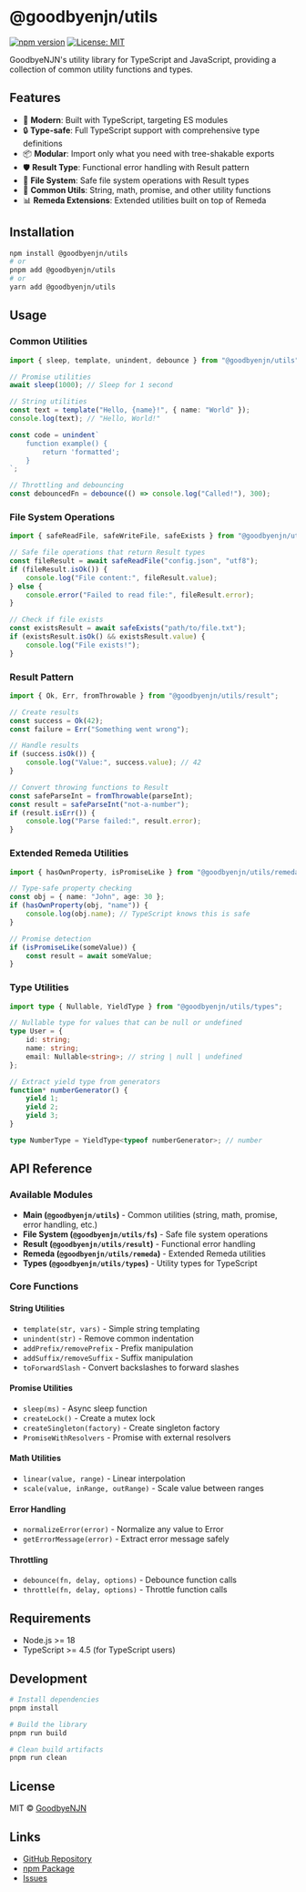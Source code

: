 # @goodbyenjn/utils

[![npm version](https://badge.fury.io/js/@goodbyenjn/utils.svg)](https://badge.fury.io/js/@goodbyenjn/utils)
[![License: MIT](https://img.shields.io/badge/License-MIT-yellow.svg)](https://opensource.org/licenses/MIT)

GoodbyeNJN's utility library for TypeScript and JavaScript, providing a collection of common utility functions and types.

## Features

- 🚀 **Modern**: Built with TypeScript, targeting ES modules
- 🔒 **Type-safe**: Full TypeScript support with comprehensive type definitions
- 📦 **Modular**: Import only what you need with tree-shakable exports
- 🛡️ **Result Type**: Functional error handling with Result pattern
- 📁 **File System**: Safe file system operations with Result types
- 🧰 **Common Utils**: String, math, promise, and other utility functions
- 📊 **Remeda Extensions**: Extended utilities built on top of Remeda

## Installation

```bash
npm install @goodbyenjn/utils
# or
pnpm add @goodbyenjn/utils
# or
yarn add @goodbyenjn/utils
```

## Usage

### Common Utilities

```typescript
import { sleep, template, unindent, debounce } from "@goodbyenjn/utils";

// Promise utilities
await sleep(1000); // Sleep for 1 second

// String utilities
const text = template("Hello, {name}!", { name: "World" });
console.log(text); // "Hello, World!"

const code = unindent`
    function example() {
        return 'formatted';
    }
`;

// Throttling and debouncing
const debouncedFn = debounce(() => console.log("Called!"), 300);
```

### File System Operations

```typescript
import { safeReadFile, safeWriteFile, safeExists } from "@goodbyenjn/utils/fs";

// Safe file operations that return Result types
const fileResult = await safeReadFile("config.json", "utf8");
if (fileResult.isOk()) {
    console.log("File content:", fileResult.value);
} else {
    console.error("Failed to read file:", fileResult.error);
}

// Check if file exists
const existsResult = await safeExists("path/to/file.txt");
if (existsResult.isOk() && existsResult.value) {
    console.log("File exists!");
}
```

### Result Pattern

```typescript
import { Ok, Err, fromThrowable } from "@goodbyenjn/utils/result";

// Create results
const success = Ok(42);
const failure = Err("Something went wrong");

// Handle results
if (success.isOk()) {
    console.log("Value:", success.value); // 42
}

// Convert throwing functions to Result
const safeParseInt = fromThrowable(parseInt);
const result = safeParseInt("not-a-number");
if (result.isErr()) {
    console.log("Parse failed:", result.error);
}
```

### Extended Remeda Utilities

```typescript
import { hasOwnProperty, isPromiseLike } from "@goodbyenjn/utils/remeda";

// Type-safe property checking
const obj = { name: "John", age: 30 };
if (hasOwnProperty(obj, "name")) {
    console.log(obj.name); // TypeScript knows this is safe
}

// Promise detection
if (isPromiseLike(someValue)) {
    const result = await someValue;
}
```

### Type Utilities

```typescript
import type { Nullable, YieldType } from "@goodbyenjn/utils/types";

// Nullable type for values that can be null or undefined
type User = {
    id: string;
    name: string;
    email: Nullable<string>; // string | null | undefined
};

// Extract yield type from generators
function* numberGenerator() {
    yield 1;
    yield 2;
    yield 3;
}

type NumberType = YieldType<typeof numberGenerator>; // number
```

## API Reference

### Available Modules

- **Main (`@goodbyenjn/utils`)** - Common utilities (string, math, promise, error handling, etc.)
- **File System (`@goodbyenjn/utils/fs`)** - Safe file system operations
- **Result (`@goodbyenjn/utils/result`)** - Functional error handling
- **Remeda (`@goodbyenjn/utils/remeda`)** - Extended Remeda utilities
- **Types (`@goodbyenjn/utils/types`)** - Utility types for TypeScript

### Core Functions

#### String Utilities

- `template(str, vars)` - Simple string templating
- `unindent(str)` - Remove common indentation
- `addPrefix/removePrefix` - Prefix manipulation
- `addSuffix/removeSuffix` - Suffix manipulation
- `toForwardSlash` - Convert backslashes to forward slashes

#### Promise Utilities

- `sleep(ms)` - Async sleep function
- `createLock()` - Create a mutex lock
- `createSingleton(factory)` - Create singleton factory
- `PromiseWithResolvers` - Promise with external resolvers

#### Math Utilities

- `linear(value, range)` - Linear interpolation
- `scale(value, inRange, outRange)` - Scale value between ranges

#### Error Handling

- `normalizeError(error)` - Normalize any value to Error
- `getErrorMessage(error)` - Extract error message safely

#### Throttling

- `debounce(fn, delay, options)` - Debounce function calls
- `throttle(fn, delay, options)` - Throttle function calls

## Requirements

- Node.js >= 18
- TypeScript >= 4.5 (for TypeScript users)

## Development

```bash
# Install dependencies
pnpm install

# Build the library
pnpm run build

# Clean build artifacts
pnpm run clean
```

## License

MIT © [GoodbyeNJN](https://github.com/GoodbyeNJN)

## Links

- [GitHub Repository](https://github.com/GoodbyeNJN/utils)
- [npm Package](https://www.npmjs.com/package/@goodbyenjn/utils)
- [Issues](https://github.com/GoodbyeNJN/utils/issues)
